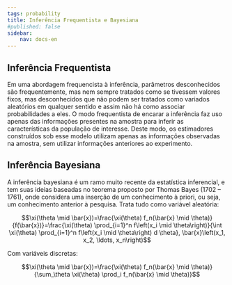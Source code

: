 ```yaml
---
tags: probability
title: Inferência Frequentista e Bayesiana
#published: false
sidebar:
    nav: docs-en
---
```


## Inferência Frequentista

Em uma abordagem frequencista à inferência, parâmetros desconhecidos são frequentemente, mas nem sempre tratados como se tivessem valores fixos, mas desconhecidos que não podem ser tratados como variados aleatórios em qualquer sentido e assim não há como associar probabilidades a eles. O modo frequentista de encarar a inferência faz uso apenas das informações presentes na amostra para inferir as características da população de interesse. Deste modo, os estimadores construídos sob esse modelo utilizam apenas as informações observadas na amostra, sem utilizar informações anteriores ao experimento.

## Inferência Bayesiana

A inferência bayesiana é um ramo muito recente da estatística inferencial, e tem suas ideias baseadas no teorema proposto por Thomas Bayes (1702 – 1761), onde considera uma inserção de um conhecimento à priori, ou seja, um conhecimento anterior à pesquisa. Trata tudo como variável aleatória:

$$\xi(\theta \mid \bar{x})=\frac{\xi(\theta) f_n(\bar{x} \mid \theta)}{f(\bar{x})}=\frac{\xi(\theta) \prod_{i=1}^n f\left(x_i \mid \theta\right)}{\int \xi(\theta) \prod_{i=1}^n f\left(x_i \mid \theta\right) d \theta}, \bar{x}\left(x_1, x_2, \ldots, x_n\right)$$

Com variáveis discretas:

$$\xi(\theta \mid \bar{x})=\frac{\xi(\theta) f_n(\bar{x} \mid \theta)}{\sum_\theta \xi(\theta) \prod_i f_n(\bar{x} \mid \theta)}$$
